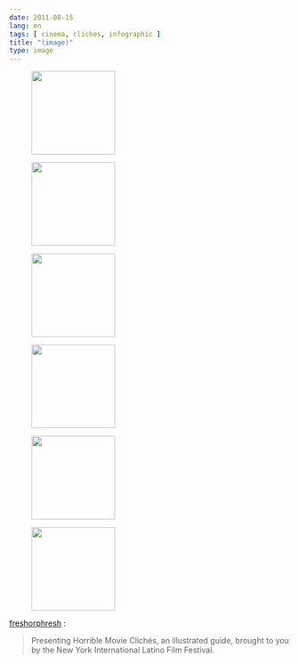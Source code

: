 ```yaml
---
date: 2011-08-15
lang: en
tags: [ cinema, cliches, infographic ]
title: "(image)"
type: image
---
```


<figure>
<a
href="https://hugo.ferreira.cc/freshorphresh-presenting-horrible-movie/attachment/1005/"
rel="attachment"><img
src="https://hugo.ferreira.cc/wp-content/uploads/2011/08/tumblr_lplct917Uq1qgos99o1_1280-150x150.jpg"
width="150" height="150" /></a></figure>

<figure>
<a
href="https://hugo.ferreira.cc/freshorphresh-presenting-horrible-movie/attachment/1006/"
rel="attachment"><img
src="https://hugo.ferreira.cc/wp-content/uploads/2011/08/tumblr_lplct917Uq1qgos99o2_1280-150x150.jpg"
width="150" height="150" /></a></figure>

<figure>
<a
href="https://hugo.ferreira.cc/freshorphresh-presenting-horrible-movie/attachment/1007/"
rel="attachment"><img
src="https://hugo.ferreira.cc/wp-content/uploads/2011/08/tumblr_lplct917Uq1qgos99o4_1280-150x150.jpg"
width="150" height="150" /></a></figure>

<figure>
<a
href="https://hugo.ferreira.cc/freshorphresh-presenting-horrible-movie/attachment/1008/"
rel="attachment"><img
src="https://hugo.ferreira.cc/wp-content/uploads/2011/08/tumblr_lplct917Uq1qgos99o5_1280-150x150.jpg"
width="150" height="150" /></a></figure>

<figure>
<a
href="https://hugo.ferreira.cc/freshorphresh-presenting-horrible-movie/attachment/1009/"
rel="attachment"><img
src="https://hugo.ferreira.cc/wp-content/uploads/2011/08/tumblr_lplct917Uq1qgos99o6_1280-150x150.jpg"
width="150" height="150" /></a></figure>

<figure>
<a
href="https://hugo.ferreira.cc/freshorphresh-presenting-horrible-movie/attachment/1010/"
rel="attachment"><img
src="https://hugo.ferreira.cc/wp-content/uploads/2011/08/tumblr_lplct917Uq1qgos99o7_1280-150x150.jpg"
width="150" height="150" /></a></figure>

[freshorphresh](http://freshorphresh.tumblr.com/post/8631321711) :

> Presenting Horrible Movie Clichés, an illustrated guide, brought to
> you by the New York International Latino Film Festival.

